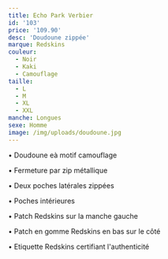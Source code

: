 ```yaml
---
title: Echo Park Verbier
id: '103'
price: '109.90'
desc: 'Doudoune zippée'
marque: Redskins
couleur:
  - Noir
  - Kaki
  - Camouflage
taille:
  - L
  - M
  - XL
  - XXL
manche: Longues
sexe: Homme
image: /img/uploads/doudoune.jpg
---
```

• Doudoune eà motif camouflage 

• Fermeture par zip métallique  

• Deux poches latérales zippées

• Poches intérieures 

• Patch Redskins sur la manche gauche

• Patch en gomme Redskins en bas sur le côté

• Etiquette Redskins certifiant l'authenticité

